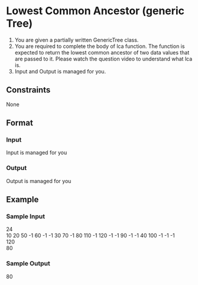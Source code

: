 # Lowest Common Ancestor (generic Tree)

1. You are given a partially written GenericTree class.  
2. You are required to complete the body of lca function. The function is expected to return the lowest common ancestor of two data values that are passed to it. Please watch the question video to understand what lca is.  
3. Input and Output is managed for you.


## Constraints
None


## Format
### Input
Input is managed for you

### Output
Output is managed for you
 
 
## Example
### Sample Input

24  
10 20 50 -1 60 -1 -1 30 70 -1 80 110 -1 120 -1 -1 90 -1 -1 40 100 -1 -1 -1  
120  
80

### Sample Output
80
